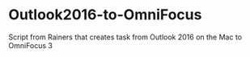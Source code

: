 # Outlook2016-to-OmniFocus
Script from Rainers that creates task from Outlook 2016 on the Mac to OmniFocus 3
